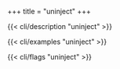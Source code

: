 +++
title = "uninject"
+++

{{< cli/description "uninject" >}}

{{< cli/examples "uninject" >}}

{{< cli/flags "uninject" >}}
